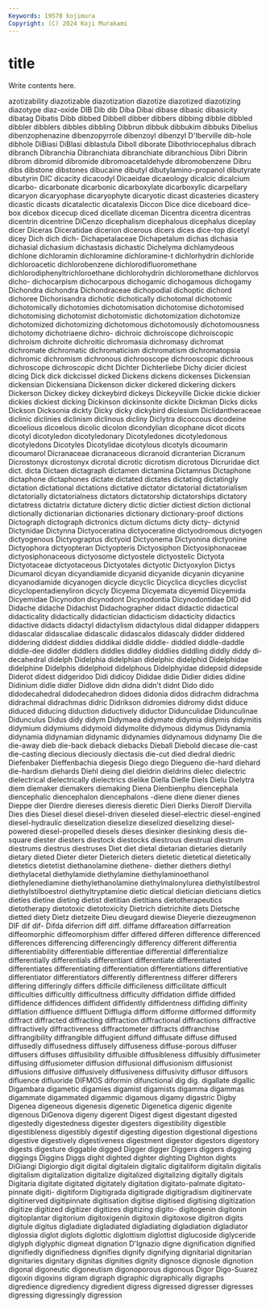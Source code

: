 ```yaml
---
Keywords: 19570 kojimura
Copyright: (C) 2024 Koji Murakami
---
```


# title

Write contents here.



azotizability diazotizable diazotization
diazotize diazotized diazotizing diazotype diaz-oxide DIB Dib dib Diba Dibai
dibase dibasic dibasicity dibatag Dibatis Dibb dibbed Dibbell dibber dibbers
dibbing dibble dibbled dibbler dibblers dibbles dibbling Dibbrun dibbuk dibbukim
dibbuks Dibelius dibenzophenazine dibenzopyrrole dibenzoyl dibenzyl D'Iberville dib-hole dibhole DiBiasi
DiBlasi diblastula Diboll diborate Dibothriocephalus dibrach dibranch Dibranchia Dibranchiata dibranchiate
dibranchious Dibri Dibrin dibrom dibromid dibromide dibromoacetaldehyde dibromobenzene Dibru dibs
dibstone dibstones dibucaine dibutyl dibutylamino-propanol dibutyrate dibutyrin DIC dicacity dicacodyl
Dicaeidae dicaeology dicalcic dicalcium dicarbo- dicarbonate dicarbonic dicarboxylate dicarboxylic dicarpellary
dicaryon dicaryophase dicaryophyte dicaryotic dicast dicasteries dicastery dicastic dicasts dicatalectic
dicatalexis Diccon Dice dice diceboard dice-box dicebox dicecup diced dicellate
diceman Dicentra dicentra dicentras dicentrin dicentrine DiCenzo dicephalism dicephalous dicephalus
diceplay dicer Diceras Diceratidae dicerion dicerous dicers dices dice-top dicetyl
dicey Dich dich dich- Dichapetalaceae Dichapetalum dichas dichasia dichasial dichasium
dichastasis dichastic Dichelyma dichlamydeous dichlone dichloramin dichloramine dichloramine-t dichlorhydrin dichloride
dichloroacetic dichlorobenzene dichlorodifluoromethane dichlorodiphenyltrichloroethane dichlorohydrin dichloromethane dichlorvos dicho- dichocarpism dichocarpous
dichogamic dichogamous dichogamy Dichondra dichondra Dichondraceae dichopodial dichoptic dichord dichoree
Dichorisandra dichotic dichotically dichotomal dichotomic dichotomically dichotomies dichotomisation dichotomise dichotomised
dichotomising dichotomist dichotomistic dichotomization dichotomize dichotomized dichotomizing dichotomous dichotomously dichotomousness
dichotomy dichotriaene dichro- dichroic dichroiscope dichroiscopic dichroism dichroite dichroitic dichromasia
dichromasy dichromat dichromate dichromatic dichromaticism dichromatism dichromatopsia dichromic dichromism dichronous
dichrooscope dichrooscopic dichroous dichroscope dichroscopic dicht Dichter Dichterliebe Dichy dicier
diciest dicing Dick dick dickcissel dicked Dickens dickens dickenses Dickensian
dickensian Dickensiana Dickenson dicker dickered dickering dickers Dickerson Dickey dickey
dickeybird dickeys Dickeyville Dickie dickie dickier dickies dickiest dicking Dickinson
dickinsonite dickite Dickman Dicks dicks Dickson Dicksonia dickty Dicky dicky
dickybird diclesium Diclidantheraceae diclinic diclinies diclinism diclinous dicliny Diclytra dicoccous
dicodeine dicoelious dicoelous dicolic dicolon dicondylian dicophane dicot dicots dicotyl
dicotyledon dicotyledonary Dicotyledones dicotyledonous dicotyledons Dicotyles Dicotylidae dicotylous dicotyls dicoumarin
dicoumarol Dicranaceae dicranaceous dicranoid dicranterian Dicranum Dicrostonyx dicrostonyx dicrotal dicrotic
dicrotism dicrotous Dicruridae dict dict. dicta Dictaen dictagraph dictamen dictamina
Dictamnus Dictaphone dictaphone dictaphones dictate dictated dictates dictating dictatingly dictation
dictational dictations dictative dictator dictatorial dictatorialism dictatorially dictatorialness dictators dictatorship
dictatorships dictatory dictatress dictatrix dictature dictery dictic dictier dictiest diction
dictional dictionally dictionarian dictionaries dictionary dictionary-proof dictions Dictograph dictograph dictronics
dictum dictums dicty dicty- dictynid Dictynidae Dictynna Dictyoceratina dictyoceratine dictyodromous
dictyogen dictyogenous Dictyograptus dictyoid Dictyonema Dictyonina dictyonine Dictyophora dictyopteran Dictyopteris
Dictyosiphon Dictyosiphonaceae dictyosiphonaceous dictyosome dictyostele dictyostelic Dictyota Dictyotaceae dictyotaceous Dictyotales
dictyotic Dictyoxylon Dictys Dicumarol dicyan dicyandiamide dicyanid dicyanide dicyanin dicyanine
dicyanodiamide dicyanogen dicycle dicyclic Dicyclica dicyclies dicyclist dicyclopentadienyliron dicycly Dicyema
Dicyemata dicyemid Dicyemida Dicyemidae Dicynodon dicynodont Dicynodontia Dicynodontidae DID did
Didache didache Didachist Didachographer didact didactic didactical didacticality didactically didactician
didacticism didacticity didactics didactive didacts didactyl didactylism didactylous didal didapper
didappers didascalar didascaliae didascalic didascalos didascaly didder diddered diddering diddest
diddies diddikai diddle diddle- diddled diddle-daddle diddle-dee diddler diddlers diddles
diddley diddlies diddling diddly diddy di-decahedral didelph Didelphia didelphian didelphic
didelphid Didelphidae didelphine Didelphis didelphoid didelphous Didelphyidae didepsid didepside Diderot
didest didgeridoo Didi didicoy Dididae didie Didier didies didine Didinium
didle didler Didlove didn didna didn't didnt Dido dido didodecahedral
didodecahedron didoes didonia didos didrachm didrachma didrachmal didrachmas didric Didrikson
didromies didromy didst diduce diduced diducing diduction diductively diductor Didunculidae
Didunculinae Didunculus Didus didy didym Didymaea didymate didymia didymis didymitis
didymium didymiums didymoid didymolite didymous didymus Didynamia didynamia didynamian didynamic
didynamies didynamous didynamy Die die die-away dieb die-back dieback diebacks
Dieball Diebold diecase die-cast die-casting diecious dieciously diectasis die-cut died
diedral diedric Diefenbaker Dieffenbachia diegesis Diego diego Diegueno die-hard diehard
die-hardism diehards Diehl dieing diel dieldrin dieldrins dielec dielectric dielectrical
dielectrically dielectrics dielike Diella Dielle Diels Dielu Dielytra diem diemaker
diemakers diemaking Diena Dienbienphu diencephala diencephalic diencephalon diencephalons -diene diene
diener dienes Dieppe dier Dierdre diereses dieresis dieretic Dieri Dierks
Dierolf Diervilla Dies dies Diesel diesel diesel-driven dieseled diesel-electric diesel-engined
diesel-hydraulic dieselization dieselize dieselized dieselizing diesel-powered diesel-propelled diesels dieses diesinker
diesinking diesis die-square diester diesters diestock diestocks diestrous diestrual diestrum
diestrums diestrus diestruses Diet diet dietal dietarian dietaries dietarily dietary
dieted Dieter dieter Dieterich dieters dietetic dietetical dietetically dietetics dietetist
diethanolamine diethene- diether diethers diethyl diethylacetal diethylamide diethylamine diethylaminoethanol diethylenediamine
diethylethanolamine diethylmalonylurea diethylstilbestrol diethylstilboestrol diethyltryptamine dietic dietical dietician dieticians dietics
dieties dietine dieting dietist dietitian dietitians dietotherapeutics dietotherapy dietotoxic dietotoxicity
Dietrich dietrichite diets Dietsche dietted diety Dietz dietzeite Dieu dieugard
diewise Dieyerie diezeugmenon DIF dif dif- Difda diferrion diff diff.
diffame diffareation diffarreation diffeomorphic diffeomorphism differ differed differen difference differenced
differences differencing differencingly differency different differentia differentiability differentiable differentiae differential
differentialize differentially differentials differentiant differentiate differentiated differentiates differentiating differentiation differentiations
differentiative differentiator differentiators differently differentness differer differers differing differingly differs
difficile difficileness difficilitate difficult difficulties difficultly difficultness difficulty diffidation diffide
diffided diffidence diffidences diffident diffidently diffidentness diffiding diffinity difflation diffluence
diffluent Difflugia difform difforme difformed difformity diffract diffracted diffracting diffraction
diffractional diffractions diffractive diffractively diffractiveness diffractometer diffracts diffranchise diffrangibility diffrangible
diffugient diffund diffusate diffuse diffused diffusedly diffusedness diffusely diffuseness diffuse-porous
diffuser diffusers diffuses diffusibility diffusible diffusibleness diffusibly diffusimeter diffusing diffusiometer
diffusion diffusional diffusionism diffusionist diffusions diffusive diffusively diffusiveness diffusivity diffusor
diffusors difluence difluoride DIFMOS diformin difunctional dig dig. digallate digallic
Digambara digametic digamies digamist digamists digamma digammas digammate digammated digammic
digamous digamy digastric Digby Digenea digeneous digenesis digenetic Digenetica digenic
digenite digenous DiGenova digeny digerent Digest digest digestant digested digestedly
digestedness digester digesters digestibility digestible digestibleness digestibly digestif digesting digestion
digestional digestions digestive digestively digestiveness digestment digestor digestors digestory digests
digesture diggable digged Digger digger Diggers diggers digging diggings Diggins
Diggs dight dighted dighter dighting Dighton dights DiGiangi Digiorgio digit
digital digitalein digitalic digitaliform digitalin digitalis digitalism digitalization digitalize digitalized
digitalizing digitally digitals Digitaria digitate digitated digitately digitation digitato-palmate digitato-pinnate
digiti- digitiform Digitigrada digitigrade digitigradism digitinervate digitinerved digitipinnate digitisation digitise
digitised digitising digitization digitize digitized digitizer digitizes digitizing digito- digitogenin
digitonin digitoplantar digitorium digitoxigenin digitoxin digitoxose digitron digits digitule digitus
digladiate digladiated digladiating digladiation digladiator diglossia diglot diglots diglottic diglottism
diglottist diglucoside diglyceride diglyph diglyphic digmeat dignation D'Ignazio digne dignification
dignified dignifiedly dignifiedness dignifies dignify dignifying dignitarial dignitarian dignitaries dignitary
dignitas dignities dignity dignosce dignosle dignotion digonal digoneutic digoneutism digonoporous
digonous Digor Digo-Suarez digoxin digoxins digram digraph digraphic digraphically digraphs
digredience digrediency digredient digress digressed digresser digresses digressing digressingly digression
